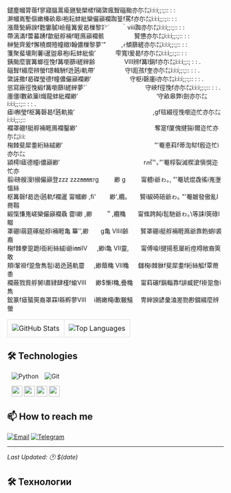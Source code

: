 
鑓塵幗膂蓿f寥寢膃暠瘉甅甃槊槎f碣綮瘋聟碯颱亦尓㍍i:i:i;;:;:: : :  
澣幗嶌塹傴嫩榛畝皋i袍耘蚌紕欒儼巓襴踟篁f罵f亦尓㍍i:i:i;;:;:: : :  
漲蔭甃縟諛f麭窶膩I嶮薤篝爰曷樔黎㌢´　　｀ⅷ踟亦尓㍍i:i:i;;:;:: : :  
蔕漓滿f蕓蟇踴f歙艇艀裲f睚鳫巓襴骸　　　　　贒憊亦尓㍍i:i:i;;:;:: : :  
榊甃齊爰f懈橈燗殪幢緻I翰儂樔黎夢'”　 　 ,ｨ傾篩縒亦尓㍍i:i:i;;:;:: : :  
箋聚蜚壊劑薯i暹盥皋袍i耘蚌紕偸′　　　 雫寬I爰曷f亦尓㍍i:i:i;;:;:: : :  
銕颱麼寰篝螂徑悗f篝嚠篩i縒縡齢　　 　 　 Ⅷ辨f篝I鋗f亦尓㍍i:i:i;;:; : : .  
碯聟f綴麼辨螢f璟輯駲f迯瓲i軌帶′　　　　　守I厖孩f奎亦尓㍍i:i:i;;:;:: : : .  
綮誣撒f曷磔瑩德f幢儂儼巓襴緲′　 　 　 　 　 守枢i磬廛i亦尓㍍i:i:i;;:;:: : : .  
慫寫廠徑悗緞f篝嚠篩I縒縡夢'´　　　 　 　 　 　 　 守峽f徑悗f亦尓㍍i:i:i;;:;:: : : .  
廛僵I數畝篥I熾龍蚌紕襴緲′　　　　　　　　　　　　　‘守畝皋弊i劍亦尓㍍i:i:i;;:;:: : : .  
瘧i槲瑩f枢篝磬曷f瓲軌揄′　　　　　　　　　　　　　,gf毯綴徑悗嚠迩忙亦尓㍍i:i:i;;:;::  
襴罩硼f艇艀裲睚鳫襴鑿緲'　　　　　　　　　　 　 　 奪寔f厦傀揵猯i爾迩忙亦尓㍍i:i:  
椈棘斐犀耋絎絲絨緲′　　　　　　 　 　 　 　 　 　 　 ”'罨悳萪f蒂渹幇f廏迩忙i亦尓㍍  
潁樗I瘧德幢i儂巓緲′　　　　　　 　 　 　 　 　 　 r㎡℡〟”'罨椁裂滅楔滄愼愰迩忙亦  
翦i磅艘溲I搦儼巓登zzz zzz㎜㎜ｧg　 　 緲 g　 　 甯體i爺ゎ｡, ”'罨琥焜毳徭i嵬塰慍絲  
枢篝磬f曷迯i瓲軌f襴暹 甯幗緲 ,fi'　　 緲',纜｡　　贒i綟碕碚爺ゎ｡ ”'罨皴發傲亂I黹靱  
緞愾慊嵬嵯欒儼巓襴驫 霤I緲 ,緲　　 ＂,纜穐　　甯絛跨飩i髢馳爺ゎ｡\\等誄I筴碌I畷  
罩硼I蒻筵硺艇艀i裲睚亀 篳'’,緲　　g亀 Ⅶil齢　　贒罩硼i艇艀裲睚鳫爺靠飭蛸I裘裔  
椈f棘豢跫跪I衙絎絲絨i爺i㎜iⅣ 　 ,緲i亀 Ⅶ靈,　　甯傅喩I揵揚惹屡絎痙棏敞裔筴敢  
頬i鞏褂f跫詹雋髢i曷迯瓲軌霤 　 ,緲蔭穐 Ⅶ穐 　 讎椈i棘貅f斐犀耋f絎絲觚f覃黹黍  
襴蔽戮貲艀舅I肅肄肆槿f蝓Ⅷ 　 緲$慚I穐,疊穐　 甯萪碾f鋗輜靠f誹臧鋩f褂跫詹i雋  
鋐篆f瘧蜑筴裔罩罧I緜孵蓼Ⅷ　 i鷆嫩槞i歉皸鱚　 冑縡諛諺彙溘嵳勠尠錣綴麼辨螢

<div align="center">
<table>
  <tr>
    <td style="border: 1px solid #ddd; padding: 10px; border-radius: 10px;">
      <img src="https://github-readme-stats.vercel.app/api?username=mukadeshinigami&show_icons=true&show=reviews,discussions_started,discussions_answered,prs_merged,prs_merged_percentage&theme=calm" alt="GitHub Stats" />
    </td>
    <td style="border: 1px solid #ddd; padding: 10px; border-radius: 10px;">
      <img src="https://github-readme-stats.vercel.app/api/top-langs/?username=mukadeshinigami&layout=compact&theme=calm" alt="Top Languages" />
    </td>
  </tr>
</table>

</div>

## 🛠️ Technologies
⠀![Python](https://img.shields.io/badge/Python-3776AB?style=for-the-badge&logo=python&logoColor=white)
⠀![Git](https://img.shields.io/badge/Git-F05032?style=for-the-badge&logo=git&logoColor=white)

⠀<img src="https://img.shields.io/badge/FastAPI-009688?style=for-the-badge&logo=fastapi&logoColor=white" height="25">
 <img src="https://img.shields.io/badge/SQLite-003B57?style=for-the-badge&logo=sqlite&logoColor=white" height="25">
 <img src="https://img.shields.io/badge/SQLAlchemy-D71F00?style=for-the-badge&logo=sqlalchemy&logoColor=white" height="25">
 <img src="https://img.shields.io/badge/Alembic-00A0DC?style=for-the-badge&logo=alembic&logoColor=white" height="25">

## 📫 How to reach me

[![Email](https://img.shields.io/badge/Email-D14836?style=for-the-badge&logo=gmail&logoColor=white)](mailto:mukade.official@gmail.com)
[![Telegram](https://img.shields.io/badge/Telegram-2CA5E0?style=for-the-badge&logo=telegram&logoColor=white)](https://t.me/mukadeshinigami)

---

*Last Updated: 🕐 $(date)*

## 🛠️ Технологии


<!--
- <img src="https://img.shields.io/badge/PostgreSQL-316192?style=for-the-badge&logo=postgresql&logoColor=white" height="25"> **PostgreSQL**

### Web & Parsing
- <img src="https://img.shields.io/badge/Beautiful_Soup-4AA94B?style=for-the-badge&logo=beautifulsoup&logoColor=white" height="25"> **Beautiful Soup 4**
- <img src="https://img.shields.io/badge/Requests-3776AB?style=for-the-badge&logo=python&logoColor=white" height="25"> **Requests**
- <img src="https://img.shields.io/badge/HTML5-E34F26?style=for-the-badge&logo=html5&logoColor=white" height="25"> **HTML Parsing**

### Telegram Bot
- <img src="https://img.shields.io/badge/aiogram-2CA5E0?style=for-the-badge&logo=telegram&logoColor=white" height="25"> **Aiogram 3.x**
- <img src="https://img.shields.io/badge/Telegram_Bot_API-2CA5E0?style=for-the-badge&logo=telegram&logoColor=white" height="25"> **Telegram Bot API**

### Development & Tools
- <img src="https://img.shields.io/badge/Docker-2496ED?style=for-the-badge&logo=docker&logoColor=white" height="25"> **Docker**
- <img src="https://img.shields.io/badge/pytest-0A9EDC?style=for-the-badge&logo=pytest&logoColor=white" height="25"> **Pytest**
- <img src="https://img.shields.io/badge/Git-F05032?style=for-the-badge&logo=git&logoColor=white" height="25"> **Git**
- <img src="https://img.shields.io/badge/UVicorn-00B0A7?style=for-the-badge&logo=uvicorn&logoColor=white" height="25"> **Uvicorn**

### Data Science (Аналитика)
- <img src="https://img.shields.io/badge/Pandas-150458?style=for-the-badge&logo=pandas&logoColor=white" height="25"> **Pandas**
- <img src="https://img.shields.io/badge/NumPy-013243?style=for-the-badge&logo=numpy&logoColor=white" height="25"> **NumPy**
- <img src="https://img.shields.io/badge/Scikit_learn-F7931E?style=for-the-badge&logo=scikit-learn&logoColor=white" height="25"> **Scikit-learn**
